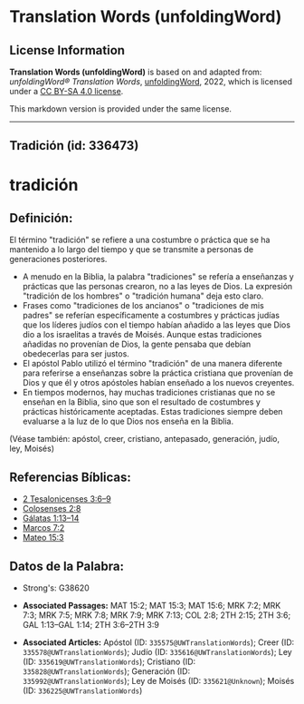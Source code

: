 # Translation Words (unfoldingWord)

## License Information

**Translation Words (unfoldingWord)** is based on and adapted from: _unfoldingWord® Translation Words_, [unfoldingWord](https://unfoldingword.org/utw), 2022, which is licensed under a [CC BY-SA 4.0 license](https://creativecommons.org/licenses/by-sa/4.0/legalcode.en).

This markdown version is provided under the same license.



--------------------------------

## Tradición (id: 336473)

tradición
=========

Definición:
-----------

El término "tradición" se refiere a una costumbre o práctica que se ha mantenido a lo largo del tiempo y que se transmite a personas de generaciones posteriores.

* A menudo en la Biblia, la palabra "tradiciones" se refería a enseñanzas y prácticas que las personas crearon, no a las leyes de Dios. La expresión "tradición de los hombres" o "tradición humana" deja esto claro.
* Frases como "tradiciones de los ancianos" o "tradiciones de mis padres" se referían específicamente a costumbres y prácticas judías que los líderes judíos con el tiempo habían añadido a las leyes que Dios dio a los israelitas a través de Moisés. Aunque estas tradiciones añadidas no provenían de Dios, la gente pensaba que debían obedecerlas para ser justos.
* El apóstol Pablo utilizó el término "tradición" de una manera diferente para referirse a enseñanzas sobre la práctica cristiana que provenían de Dios y que él y otros apóstoles habían enseñado a los nuevos creyentes.
* En tiempos modernos, hay muchas tradiciones cristianas que no se enseñan en la Biblia, sino que son el resultado de costumbres y prácticas históricamente aceptadas. Estas tradiciones siempre deben evaluarse a la luz de lo que Dios nos enseña en la Biblia.

(Véase también: apóstol, creer, cristiano, antepasado, generación, judío, ley, Moisés)

Referencias Bíblicas:
---------------------

* [2 Tesalonicenses 3:6–9](https://ref.ly/2Thess3:6-2Thess3:9)
* [Colosenses 2:8](https://ref.ly/Col2:8)
* [Gálatas 1:13–14](https://ref.ly/Gal1:13-Gal1:14)
* [Marcos 7:2](https://ref.ly/Mark7:2)
* [Mateo 15:3](https://ref.ly/Matt15:3)

Datos de la Palabra:
--------------------

* Strong's: G38620

* **Associated Passages:** MAT 15:2; MAT 15:3; MAT 15:6; MRK 7:2; MRK 7:3; MRK 7:5; MRK 7:8; MRK 7:9; MRK 7:13; COL 2:8; 2TH 2:15; 2TH 3:6; GAL 1:13–GAL 1:14; 2TH 3:6–2TH 3:9
* **Associated Articles:** Apóstol (ID: `335575@UWTranslationWords`); Creer (ID: `335578@UWTranslationWords`); Judío (ID: `335616@UWTranslationWords`); Ley (ID: `335619@UWTranslationWords`); Cristiano (ID: `335828@UWTranslationWords`); Generación (ID: `335992@UWTranslationWords`); Ley de Moisés (ID: `335621@Unknown`); Moisés (ID: `336225@UWTranslationWords`)

